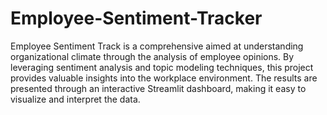 # Employee-Sentiment-Tracker
Employee Sentiment Track is a comprehensive aimed at understanding organizational climate through the analysis of employee opinions. By leveraging sentiment analysis and topic modeling techniques, this project provides valuable insights into the workplace environment. The results are presented through an interactive Streamlit dashboard, making it easy to visualize and interpret the data.
